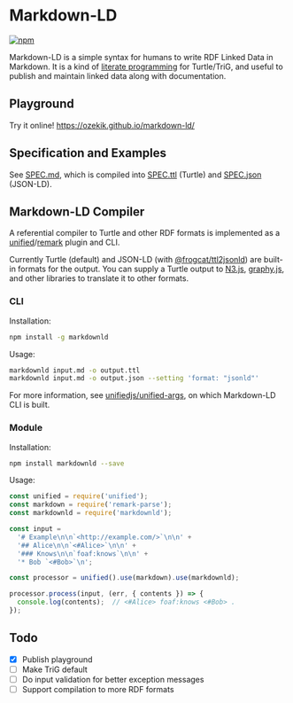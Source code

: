 # Markdown-LD

[![npm](https://img.shields.io/npm/v/markdownld)](https://www.npmjs.com/package/markdownld)

Markdown-LD is a simple syntax for humans to write RDF Linked Data in Markdown.
It is a kind of [literate programming](https://en.wikipedia.org/wiki/Literate_programming) for Turtle/TriG, and useful to publish and maintain linked data along with documentation.

## Playground

Try it online! <https://ozekik.github.io/markdown-ld/>

## Specification and Examples

See [SPEC.md](SPEC.md), which is compiled into [SPEC.ttl](SPEC.ttl) (Turtle) and [SPEC.json](SPEC.json) (JSON-LD).

## Markdown-LD Compiler

A referential compiler to Turtle and other RDF formats is implemented as a [unified](https://github.com/unifiedjs/unified)/[remark](https://github.com/remarkjs/remark) plugin and CLI.

Currently Turtle (default) and JSON-LD (with [@frogcat/ttl2jsonld](https://github.com/frogcat/ttl2jsonld)) are built-in formats for the output.
You can supply a Turtle output to [N3.js](https://github.com/rdfjs/N3.js), [graphy.js](https://github.com/blake-regalia/graphy.js), and other libraries to translate it to other formats.

### CLI

Installation:

```sh
npm install -g markdownld
```

Usage:

```sh
markdownld input.md -o output.ttl
markdownld input.md -o output.json --setting 'format: "jsonld"'
```

For more information, see [unifiedjs/unified-args](https://github.com/unifiedjs/unified-args), on which Markdown-LD CLI is built.

### Module

Installation:

```sh
npm install markdownld --save
```

Usage:

```js
const unified = require('unified');
const markdown = require('remark-parse');
const markdownld = require('markdownld');

const input =
  '# Example\n\n`<http://example.com/>`\n\n' +
  '## Alice\n\n`<#Alice>`\n\n' +
  '### Knows\n\n`foaf:knows`\n\n' +
  '* Bob `<#Bob>`\n';

const processor = unified().use(markdown).use(markdownld);

processor.process(input, (err, { contents }) => {
  console.log(contents);  // <#Alice> foaf:knows <#Bob> .
});
```

## Todo

- [x] Publish playground
- [ ] Make TriG default
- [ ] Do input validation for better exception messages
- [ ] Support compilation to more RDF formats
